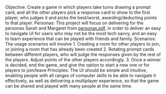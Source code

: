 Objective: Create a game in which players take turns drawing a prompt card, and all the other players pick a response card to show to the first player, who judges it and picks the best/worst, awarding/deducting points to that player.
Personas: This project will focus on delivering for the personas Sarah and Margaret from [personas.pdf](./Personas.pdf), in order to deliver an easy to navigate UI for users who may not be the most tech savvy, and an easy to learn experience that can be played with friends and family.
Scenarios: The usage scenarios will involve 
            1. Creating a room for other players to join, or joining a room that has already been created
            2. Rotating prompt cards between different players, who will judge the responses given by the rest of the players. Adjust points of the other players accordingly.
            3. Once a winner is decided, end the game, and give the option to start a new one or for players to join/leave
Principles: The UI should be simple and intuitive, enabling people with all ranges of computer skills to be able to navigate it effectively, as well as delivering a multiplayer experience, so that the game can be shared and played with many people at the same time.

